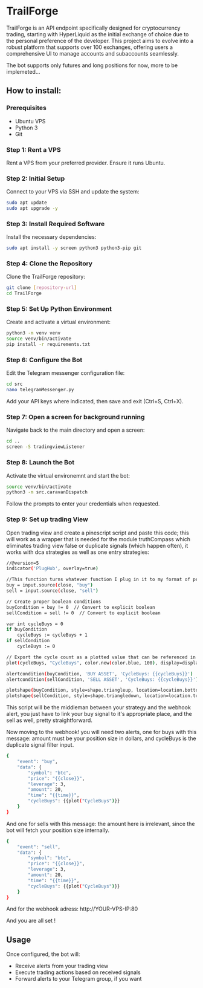 # TrailForge

TrailForge is an API endpoint specifically designed for cryptocurrency trading, starting with HyperLiquid as the initial exchange of choice due to the personal preference of the developer. This project aims to evolve into a robust platform that supports over 100 exchanges, offering users a comprehensive UI to manage accounts and subaccounts seamlessly.

The bot supports only futures and long positions for now, more to be implemeted...

## How to install:

### Prerequisites
- Ubuntu VPS
- Python 3
- Git

### Step 1: Rent a VPS
Rent a VPS from your preferred provider. Ensure it runs Ubuntu.

### Step 2: Initial Setup
Connect to your VPS via SSH and update the system:

```bash
sudo apt update
sudo apt upgrade -y
```

### Step 3: Install Required Software
Install the necessary dependencies:

```bash
sudo apt install -y screen python3 python3-pip git
```

### Step 4: Clone the Repository
Clone the TrailForge repository:

```bash
git clone [repository-url]
cd TrailForge
```

### Step 5: Set Up Python Environment
Create and activate a virtual environment:

```bash
python3 -m venv venv
source venv/bin/activate
pip install -r requirements.txt
```

### Step 6: Configure the Bot
Edit the Telegram messenger configuration file:

```bash
cd src
nano telegramMessenger.py
```

Add your API keys where indicated, then save and exit (Ctrl+S, Ctrl+X).

### Step 7: Open a screen for background running
Navigate back to the main directory and open a screen:

```bash
cd ..
screen -S tradingviewListener
```

### Step 8: Launch the Bot
Activate the virtual environemnt and start the bot:

```bash
source venv/bin/activate
python3 -m src.caravanDispatch
```

Follow the prompts to enter your credentials when requested.

### Step 9: Set up trading View
Open trading view and create a pinescript script and paste this code; this will work as a wrapper that is needed for the module truthCompass which eliminates trading view false or duplicate signals (which happen often), it works with dca strategies as well as one entry strategies:
```bash
//@version=5
indicator('PlugHub', overlay=true)

//This function turns whatever function I plug in it to my format of preference
buy = input.source(close, "buy")
sell = input.source(close, "sell")

// Create proper boolean conditions
buyCondition = buy != 0  // Convert to explicit boolean
sellCondition = sell != 0  // Convert to explicit boolean

var int cycleBuys = 0
if buyCondition 
    cycleBuys := cycleBuys + 1
if sellCondition
    cycleBuys := 0

// Export the cycle count as a plotted value that can be referenced in alerts
plot(cycleBuys, "CycleBuys", color.new(color.blue, 100), display=display.none)

alertcondition(buyCondition, 'BUY ASSET', 'CycleBuys: {{cycleBuys}}')
alertcondition(sellCondition, 'SELL ASSET', 'CycleBuys: {{cycleBuys}}')

plotshape(buyCondition, style=shape.triangleup, location=location.bottom, color=color.new(#000000, 0), size=size.tiny, title='Buy')
plotshape(sellCondition, style=shape.triangledown, location=location.top, color=color.new(#000000, 0), size=size.tiny, title='Sell')

```

This script will be the middleman between your strategy and the webhook alert, you just have to link your buy signal to it's appropriate place, and the sell as well, pretty straightforward.

Now moving to the webhook! you will need two alerts, one for buys with this message:
amount must be your position size in dollars, and cycleBuys is the duplicate signal filter input.

```bash
{
    "event": "buy",
    "data": {
        "symbol": "btc",
        "price": "{{close}}",
        "leverage": 3,
        "amount": 20, 
        "time": "{{time}}",
        "cycleBuys": {{plot("CycleBuys")}}
    }
}
```
And one for sells with this message:
the amount here is irrelevant, since the bot will fetch your position size internally.
```bash
{
    "event": "sell",
    "data": {
        "symbol": "btc",
        "price": "{{close}}",
        "leverage": 3,
        "amount": 20, 
        "time": "{{time}}",
        "cycleBuys": {{plot("CycleBuys")}}
    }
}
```
And for the webhook adress: http://YOUR-VPS-IP:80

And you are all set !
## Usage
Once configured, the bot will:
- Receive alerts from your trading view
- Execute trading actions based on received signals
- Forward alerts to your Telegram group, if you want